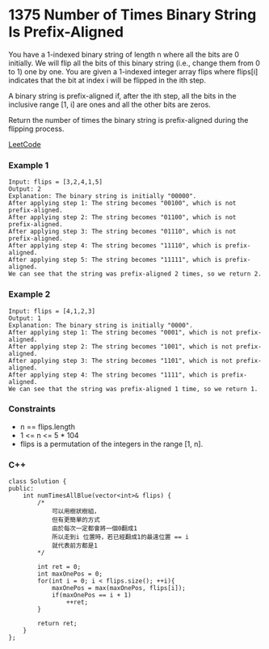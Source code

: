 # 1375 Number of Times Binary String Is Prefix-Aligned

You have a 1-indexed binary string of length n where all the bits are 0 initially. We will flip all the bits of this binary string (i.e., change them from 0 to 1) one by one. You are given a 1-indexed integer array flips where flips[i] indicates that the bit at index i will be flipped in the ith step.

A binary string is prefix-aligned if, after the ith step, all the bits in the inclusive range [1, i] are ones and all the other bits are zeros.

Return the number of times the binary string is prefix-aligned during the flipping process.

[LeetCode](https://leetcode.cn/problems/number-of-times-binary-string-is-prefix-aligned/)

### Example 1

```
Input: flips = [3,2,4,1,5]
Output: 2
Explanation: The binary string is initially "00000".
After applying step 1: The string becomes "00100", which is not prefix-aligned.
After applying step 2: The string becomes "01100", which is not prefix-aligned.
After applying step 3: The string becomes "01110", which is not prefix-aligned.
After applying step 4: The string becomes "11110", which is prefix-aligned.
After applying step 5: The string becomes "11111", which is prefix-aligned.
We can see that the string was prefix-aligned 2 times, so we return 2.
```

### Example 2

```
Input: flips = [4,1,2,3]
Output: 1
Explanation: The binary string is initially "0000".
After applying step 1: The string becomes "0001", which is not prefix-aligned.
After applying step 2: The string becomes "1001", which is not prefix-aligned.
After applying step 3: The string becomes "1101", which is not prefix-aligned.
After applying step 4: The string becomes "1111", which is prefix-aligned.
We can see that the string was prefix-aligned 1 time, so we return 1.
```

### Constraints

* n == flips.length
* 1 <= n <= 5 * 104
* flips is a permutation of the integers in the range [1, n].

### C++ 

```
class Solution {
public:
    int numTimesAllBlue(vector<int>& flips) {
        /*
            可以用樹狀樹組，
            但有更簡單的方式
            由於每次一定都會將一個0翻成1
            所以走到i 位置時，若已經翻成1的最遠位置 == i
            就代表前方都是1
        */

        int ret = 0;
        int maxOnePos = 0;
        for(int i = 0; i < flips.size(); ++i){
            maxOnePos = max(maxOnePos, flips[i]);
            if(maxOnePos == i + 1)
                ++ret;
        }

        return ret;        
    }
};
```